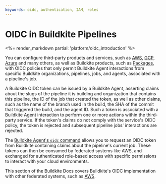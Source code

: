 ```yaml
---
keywords: oidc, authentication, IAM, roles
---
```


# OIDC in Buildkite Pipelines

<%= render_markdown partial: 'platform/oidc_introduction' %>

You can configure third-party products and services, such as [AWS](https://aws.amazon.com/), [GCP](https://cloud.google.com/), [Azure](https://azure.microsoft.com/) and many others, as well as Buildkite products, such as [Packages](/docs/packages/security/oidc), with OIDC policies that only permit Buildkite Agent interactions from specific Buildkite organizations, pipelines, jobs, and agents, associated with a pipeline's job.

A Buildkite OIDC token can be issued by a Buildkite Agent, asserting claims about the slugs of the pipeline it is building and organization that contains this pipeline, the ID of the job that created the token, as well as other claims, such as the name of the branch used in the build, the SHA of the commit that triggered the build, and the agent ID. Such a token is associated with a Buildkite Agent interaction to perform one or more actions within the third-party service. If the token's claims do not comply with the service's OIDC policy, the token is rejected and subsequent pipeline jobs' interactions are rejected.

The [Buildkite Agent's `oidc` command](/docs/agent/v3/cli-oidc) allows you to request an OIDC token from Buildkite containing claims about the pipeline's current job. These tokens can then be consumed by federated systems like AWS, and exchanged for authenticated role-based access with specific permissions to interact with your cloud environments.

This section of the Buildkite Docs covers Buildkite's OIDC implementation with other federated systems, such as [AWS](/docs/pipelines/security/oidc/aws).
